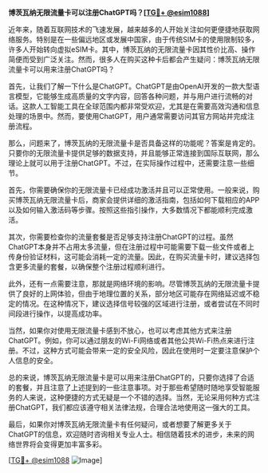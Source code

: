 **博茨瓦纳无限流量卡可以注册ChatGPT吗？[[TG💪+ @esim1088](https://t.me/s/esim1088)]**

近年来，随着互联网技术的飞速发展，越来越多的人开始关注如何更便捷地获取网络服务。特别是在一些偏远地区或发展中国家，由于传统SIM卡的使用限制较多，许多人开始转向虚拟eSIM卡。其中，博茨瓦纳的无限流量卡因其性价比高、操作简便而受到广泛关注。然而，很多人在购买这种卡后都会产生疑问：博茨瓦纳无限流量卡可以用来注册ChatGPT吗？

首先，让我们了解一下什么是ChatGPT。ChatGPT是由OpenAI开发的一款大型语言模型，它能够生成高质量的文字内容，回答各种问题，并与用户进行流畅的对话。这款人工智能工具在全球范围内都非常受欢迎，尤其是在需要高效沟通和信息处理的场景中。然而，要使用ChatGPT，用户通常需要访问其官方网站并完成注册流程。

那么，问题来了，博茨瓦纳的无限流量卡是否具备这样的功能呢？答案是肯定的。只要你的无限流量卡提供足够的数据支持，并且能够正常连接到国际互联网，那么理论上就可以用于注册ChatGPT。不过，在实际操作过程中，还需要注意一些细节。

首先，你需要确保你的无限流量卡已经成功激活并且可以正常使用。一般来说，购买博茨瓦纳无限流量卡后，商家会提供详细的激活指南，包括如何下载相应的APP以及如何输入激活码等步骤。按照这些指引操作，大多数情况下都能顺利完成激活。

其次，你需要检查你的流量套餐是否足够支持注册ChatGPT的过程。虽然ChatGPT本身并不占用太多流量，但在注册过程中可能需要下载一些文件或者上传身份验证材料，这可能会消耗一定的流量。因此，在购买流量卡时，建议选择包含更多流量的套餐，以确保整个注册过程顺利进行。

此外，还有一点需要注意，那就是网络环境的影响。尽管博茨瓦纳的无限流量卡提供了良好的上网体验，但由于地理位置的关系，部分地区可能存在网络延迟或不稳定的情况。在这种情况下，建议选择信号较强的区域进行注册，或者尝试在不同时间段进行操作，以提高成功率。

当然，如果你对使用无限流量卡感到不放心，也可以考虑其他方式来注册ChatGPT。例如，你可以通过朋友的Wi-Fi网络或者其他公共Wi-Fi热点来进行注册。不过，这种方式可能会带来一定的安全风险，因此在使用时一定要注意保护个人信息的安全。

总的来说，博茨瓦纳无限流量卡是可以用来注册ChatGPT的，只要你选择了合适的套餐，并且注意了上述提到的一些注意事项。对于那些希望随时随地享受智能服务的人来说，这种便捷的方式无疑是一个不错的选择。当然，无论采用何种方式注册ChatGPT，我们都应该遵守相关法律法规，合理合法地使用这一强大的工具。

最后，如果你对博茨瓦纳无限流量卡有任何疑问，或者想要了解更多关于ChatGPT的信息，欢迎随时咨询相关专业人士。相信随着技术的进步，未来的网络世界将会变得更加丰富多彩。

[[TG💪+ @esim1088](https://t.me/s/esim1088) ![Image](https://i.postimg.cc/4NQfJmqS/Snipaste-2025-05-13-00-14-12.png)]